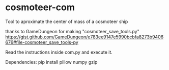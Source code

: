 # cosmoteer-com

Tool to aproximate the center of mass of a cosmoteer ship

thanks to GameDungeon for making "cosmoteer_save_tools.py" https://gist.github.com/GameDungeon/e783ee9147e5990bcbfa8273b9406676#file-cosmoteer_save_tools-py

Read the instructions inside com.py and execute it.

Dependencies:
pip install pillow numpy gzip
